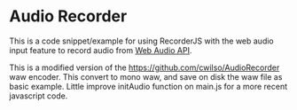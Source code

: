 # Audio Recorder

This is a code snippet/example for using RecorderJS with the web audio input feature to record audio from
[Web Audio API](https://dvcs.w3.org/hg/audio/raw-file/tip/webaudio/specification.html).  

This is a modified version of the https://github.com/cwilso/AudioRecorder
waw encoder. This convert to mono waw, and save on disk the waw file as basic example.
Little improve initAudio function on main.js for a more recent javascript code.
